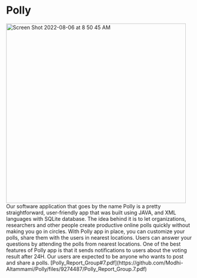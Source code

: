 # Polly
<img width="487" alt="Screen Shot 2022-08-06 at 8 50 45 AM" src="https://user-images.githubusercontent.com/90010570/183236973-50dfe3e0-d251-4a91-affa-a2bbbd519523.png">
Our software application that goes by the name Polly is a pretty straightforward, user-friendly app that was built using JAVA, and XML languages with SQLite database. The idea behind it is to let organizations, researchers and other people create productive online polls quickly without making you go in circles. With Polly app in place, you can customize your polls, share them with the users in nearest locations. Users can answer your questions by attending the polls from nearest locations. One of the best features of Polly app is that it sends notifications to users about the voting result after 24H. Our users are expected to be anyone who wants to post and share a polls.
[Polly_Report_Group#7.pdf](https://github.com/Modhi-Altammami/Polly/files/9274487/Polly_Report_Group.7.pdf)
